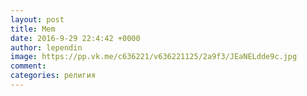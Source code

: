 ```yaml
--- 
layout: post 
title: Mem 
date: 2016-9-29 22:4:42 +0000 
author: lependin 
image: https://pp.vk.me/c636221/v636221125/2a9f3/JEaNELdde9c.jpg
comment: 
categories: религия
---
```

